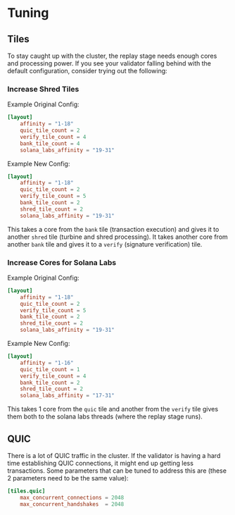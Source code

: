 # Tuning

## Tiles

To stay caught up with the cluster, the replay stage needs enough
cores and processing power. If you see your validator falling
behind with the default configuration, consider trying out the
following:

### Increase Shred Tiles

Example Original Config:

```toml
[layout]
    affinity = "1-18"
    quic_tile_count = 2
    verify_tile_count = 4
    bank_tile_count = 4
    solana_labs_affinity = "19-31"
```

Example New Config:

```toml
[layout]
    affinity = "1-18"
    quic_tile_count = 2
    verify_tile_count = 5
    bank_tile_count = 2
    shred_tile_count = 2
    solana_labs_affinity = "19-31"
```

This takes a core from the `bank` tile (transaction execution) and
gives it to another `shred` tile (turbine and shred processing). It
takes another core from another `bank` tile and gives it to a `verify`
(signature verification) tile.

### Increase Cores for Solana Labs

Example Original Config:

```toml
[layout]
    affinity = "1-18"
    quic_tile_count = 2
    verify_tile_count = 5
    bank_tile_count = 2
    shred_tile_count = 2
    solana_labs_affinity = "19-31"
```

Example New Config:

```toml
[layout]
    affinity = "1-16"
    quic_tile_count = 1
    verify_tile_count = 4
    bank_tile_count = 2
    shred_tile_count = 2
    solana_labs_affinity = "17-31"
```

This takes 1 core from the `quic` tile and another from the `verify`
tile gives them both to the solana labs threads (where the replay stage
runs).

## QUIC

There is a lot of QUIC traffic in the cluster. If the validator is
having a hard time establishing QUIC connections, it might end up
getting less transactions. Some parameters that can be tuned to address
this are (these 2 parameters need to be the same value):

```toml
[tiles.quic]
    max_concurrent_connections = 2048
    max_concurrent_handshakes  = 2048
```
